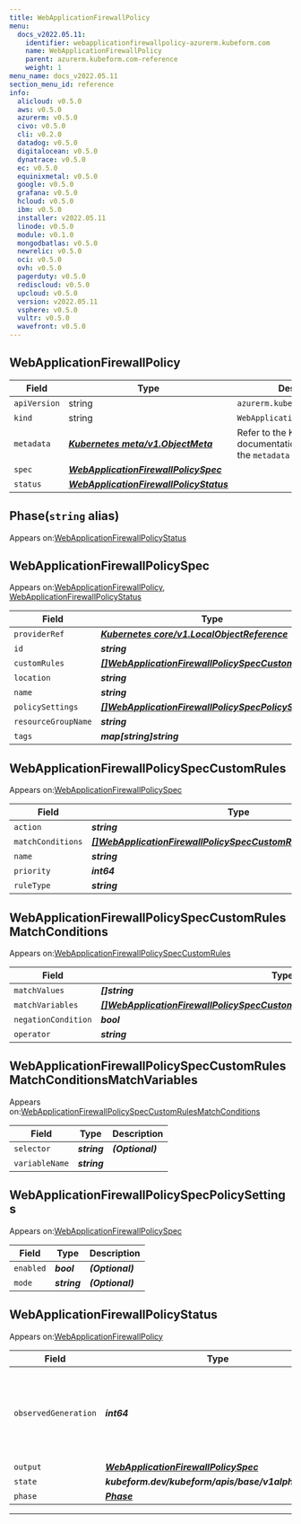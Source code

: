 ```yaml
---
title: WebApplicationFirewallPolicy
menu:
  docs_v2022.05.11:
    identifier: webapplicationfirewallpolicy-azurerm.kubeform.com
    name: WebApplicationFirewallPolicy
    parent: azurerm.kubeform.com-reference
    weight: 1
menu_name: docs_v2022.05.11
section_menu_id: reference
info:
  alicloud: v0.5.0
  aws: v0.5.0
  azurerm: v0.5.0
  civo: v0.5.0
  cli: v0.2.0
  datadog: v0.5.0
  digitalocean: v0.5.0
  dynatrace: v0.5.0
  ec: v0.5.0
  equinixmetal: v0.5.0
  google: v0.5.0
  grafana: v0.5.0
  hcloud: v0.5.0
  ibm: v0.5.0
  installer: v2022.05.11
  linode: v0.5.0
  module: v0.1.0
  mongodbatlas: v0.5.0
  newrelic: v0.5.0
  oci: v0.5.0
  ovh: v0.5.0
  pagerduty: v0.5.0
  rediscloud: v0.5.0
  upcloud: v0.5.0
  version: v2022.05.11
  vsphere: v0.5.0
  vultr: v0.5.0
  wavefront: v0.5.0
---
```


## WebApplicationFirewallPolicy
| Field | Type | Description |
| ------ | ----- | ----------- |
| `apiVersion` | string | `azurerm.kubeform.com/v1alpha1` |
|    `kind` | string | `WebApplicationFirewallPolicy` |
| `metadata` | ***[Kubernetes meta/v1.ObjectMeta](https://v1-22.docs.kubernetes.io/docs/reference/generated/kubernetes-api/v1.22/#objectmeta-v1-meta)***|Refer to the Kubernetes API documentation for the fields of the `metadata` field.|
| `spec` | ***[WebApplicationFirewallPolicySpec](#webapplicationfirewallpolicyspec)***||
| `status` | ***[WebApplicationFirewallPolicyStatus](#webapplicationfirewallpolicystatus)***||
## Phase(`string` alias)

Appears on:[WebApplicationFirewallPolicyStatus](#webapplicationfirewallpolicystatus)

## WebApplicationFirewallPolicySpec

Appears on:[WebApplicationFirewallPolicy](#webapplicationfirewallpolicy), [WebApplicationFirewallPolicyStatus](#webapplicationfirewallpolicystatus)

| Field | Type | Description |
| ------ | ----- | ----------- |
| `providerRef` | ***[Kubernetes core/v1.LocalObjectReference](https://v1-22.docs.kubernetes.io/docs/reference/generated/kubernetes-api/v1.22/#localobjectreference-v1-core)***||
| `id` | ***string***||
| `customRules` | ***[[]WebApplicationFirewallPolicySpecCustomRules](#webapplicationfirewallpolicyspeccustomrules)***| ***(Optional)*** |
| `location` | ***string***||
| `name` | ***string***||
| `policySettings` | ***[[]WebApplicationFirewallPolicySpecPolicySettings](#webapplicationfirewallpolicyspecpolicysettings)***| ***(Optional)*** |
| `resourceGroupName` | ***string***||
| `tags` | ***map[string]string***| ***(Optional)*** |
## WebApplicationFirewallPolicySpecCustomRules

Appears on:[WebApplicationFirewallPolicySpec](#webapplicationfirewallpolicyspec)

| Field | Type | Description |
| ------ | ----- | ----------- |
| `action` | ***string***||
| `matchConditions` | ***[[]WebApplicationFirewallPolicySpecCustomRulesMatchConditions](#webapplicationfirewallpolicyspeccustomrulesmatchconditions)***||
| `name` | ***string***| ***(Optional)*** |
| `priority` | ***int64***||
| `ruleType` | ***string***||
## WebApplicationFirewallPolicySpecCustomRulesMatchConditions

Appears on:[WebApplicationFirewallPolicySpecCustomRules](#webapplicationfirewallpolicyspeccustomrules)

| Field | Type | Description |
| ------ | ----- | ----------- |
| `matchValues` | ***[]string***||
| `matchVariables` | ***[[]WebApplicationFirewallPolicySpecCustomRulesMatchConditionsMatchVariables](#webapplicationfirewallpolicyspeccustomrulesmatchconditionsmatchvariables)***||
| `negationCondition` | ***bool***| ***(Optional)*** |
| `operator` | ***string***||
## WebApplicationFirewallPolicySpecCustomRulesMatchConditionsMatchVariables

Appears on:[WebApplicationFirewallPolicySpecCustomRulesMatchConditions](#webapplicationfirewallpolicyspeccustomrulesmatchconditions)

| Field | Type | Description |
| ------ | ----- | ----------- |
| `selector` | ***string***| ***(Optional)*** |
| `variableName` | ***string***||
## WebApplicationFirewallPolicySpecPolicySettings

Appears on:[WebApplicationFirewallPolicySpec](#webapplicationfirewallpolicyspec)

| Field | Type | Description |
| ------ | ----- | ----------- |
| `enabled` | ***bool***| ***(Optional)*** |
| `mode` | ***string***| ***(Optional)*** |
## WebApplicationFirewallPolicyStatus

Appears on:[WebApplicationFirewallPolicy](#webapplicationfirewallpolicy)

| Field | Type | Description |
| ------ | ----- | ----------- |
| `observedGeneration` | ***int64***| ***(Optional)*** Resource generation, which is updated on mutation by the API Server.|
| `output` | ***[WebApplicationFirewallPolicySpec](#webapplicationfirewallpolicyspec)***| ***(Optional)*** |
| `state` | ***kubeform.dev/kubeform/apis/base/v1alpha1.State***| ***(Optional)*** |
| `phase` | ***[Phase](#phase)***| ***(Optional)*** |
---
